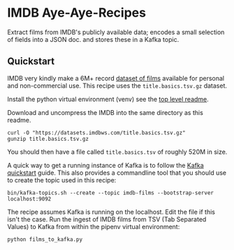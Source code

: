 # IMDB Aye-Aye-Recipes

Extract films from IMDB's publicly available data; encodes a small selection of fields into a JSON doc. and stores these in a Kafka topic.

## Quickstart

IMDB very kindly make a 6M+ record [dataset of films](https://www.imdb.com/interfaces/) available for personal and non-commercial use. This recipe uses the `title.basics.tsv.gz` dataset.

Install the python virtual environment (venv) see the [top level readme](../README.md).

Download and uncompress the IMDB into the same directory as this readme.

```shell
curl -O "https://datasets.imdbws.com/title.basics.tsv.gz"
gunzip title.basics.tsv.gz
```

You should then have a file called `title.basics.tsv` of roughly 520M in size.

A quick way to get a running instance of Kafka is to follow the [Kafka quickstart](https://kafka.apache.org/quickstart) guide. This also provides a commandline tool that you should use to create the topic used in this recipe:

```shell
bin/kafka-topics.sh --create --topic imdb-films --bootstrap-server localhost:9092
```

The recipe assumes Kafka is running on the localhost. Edit the file if this isn't the case. Run the ingest of IMDB films from TSV (Tab Separated Values) to Kafka from within the pipenv virtual environment:

```
python films_to_kafka.py
```
